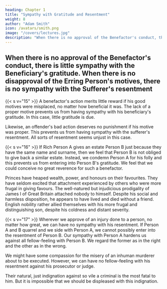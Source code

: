 ```yaml
---
heading: Chapter 1
title: "Sympathy with Gratitude and Resentment"
weight: 8
author: "Adam Smith"
icon: /avatars/smith.png
image: "/covers/lectures.jpg"
description: "When there is no approval of the Benefactor's conduct, there is little sympathy with the Beneficiary's gratitude. When there is no disapproval of the Erring Person's motives, there is no sympathy with the Sufferer's resentment"
---
```




## When there is no approval of the Benefactor's conduct, there is little sympathy with the Beneficiary's gratitude. When there is no disapproval of the Erring Person's motives, there is no sympathy with the Sufferer's resentment

{{< s v="15" >}} A benefactor's action merits little reward if his good motives were misplaced, no matter how beneficial it was. The lack of a proper motive prevents us from having sympathy with his beneficiary's gratitude. In this case, little gratitude is due. 

Likewise, an offender's bad action deserves no punishment if his motive was proper. This prevents us from having sympathy with the sufferer's resentment. All sorts of resentment seems unjust in this case.


{{< s v="16" >}} If Rich Person A gives an estate Person B just because they have the same name and surname, then we feel that Person B is not obliged to give back a similar estate. Instead, we condemn Person A for his folly and this prevents us from entering into Person B's gratitude. We feel that we could conceive no great reverence for such a benefactor.

<!-- We cannot sympathize with a benefactor's action if there is no propriety in his motives. This makes us less disposed to enter into the gratitude of his beneficiary. 
A very small return seems due to that foolish and profuse generosity which confers the greatest benefits from the most trivial motives. An example is giving an
 to a man merely because his name and surname happen to be the same with those of the giver.
Such services do not demand any proportional recompense. 

Our contempt for the benefactor's folly hinders us from thoroughly . His benefactor seems unworthy of it. 
 -->

<!-- Provided he treats his weak friend with kindness, we excuse him from many attentions which we demand to a worthier patron. -->

Princes have heaped wealth, power, and honours on their favourites. They have seldom excited that attachment experienced by others who were more frugal in giving favours. The well-natured but injudicious prodigality of James I of Great Britain attached nobody to himself. Despite his social and harmless disposition, he appears to have lived and died without a friend. English nobility rather allied themselves with his more frugal and distinguishing son, despite his coldness and distant severity.


{{< s v="17" >}} Wherever we approve of an injury done to a person, no matter how great, we can have no sympathy with his resentment. If Person A and B quarrel and we side with Person A, we cannot possibly enter into the resentment of Person B. Our sympathy with Person A hardens us against all fellow-feeling with Person B. We regard the former as in the right and the other as in the wrong.
<!-- Whatever the other person may have suffered, it cannot displease or provoke us while it is no more than= 
what we ourselves should have wished him to suffer
what our own sympathetic indignation would have prompted us to inflict on him -->

We might have some compassion for the misery of an inhuman murderer about to be executed. However, we can have no fellow-feeling with his resentment against his prosecutor or judge. 

Their natural, just indignation against so vile a criminal is the most fatal to him. But it is impossible that we should be displeased with this indignation.

